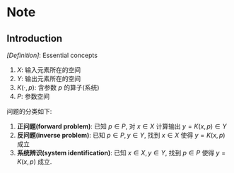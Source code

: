 # Note 

## Introduction

_[Definition]_: Essential concepts

1.  $X$: 输入元素所在的空间
2.  $Y$: 输出元素所在的空间
3.  $K(\cdot, p)$: 含参数 $p$ 的算子(系统)
4.  $P$: 参数空间

问题的分类如下:

1.  **正问题(forward problem)**: 已知 $p\in P$, 对 $x\in X$ 计算输出 $y=K(x, p) \in Y$
2.  **反问题(inverse problem)**: 已知 $p\in P, y\in Y$, 找到 $x\in X$ 使得 $y= K(x,p)$ 成立
3.  **系统辨识(system identification)**: 已知 $x\in X, y\in Y$, 找到 $p\in P$ 使得 $y=K(x,p)$ 成立.